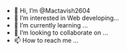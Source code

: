 - 👋 Hi, I’m @Mactavish2604
- 👀 I’m interested in Web developing...
- 🌱 I’m currently learning ...
- 💞️ I’m looking to collaborate on ...
- 📫 How to reach me ...

<!---
Mactavish2604/Mactavish2604 is a ✨ special ✨ repository because its `README.md` (this file) appears on your GitHub profile.
You can click the Preview link to take a look at your changes.
--->
